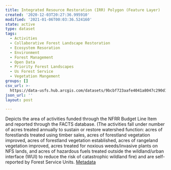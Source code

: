 ```yaml
---
title: Integrated Resource Restoration (IRR) Polygon (Feature Layer)
created: '2020-12-03T20:27:36.995910'
modified: '2021-01-06T00:03:36.524160'
state: active
type: dataset
tags:
  - Activities
  - Collaborative Forest Landscape Restoration
  - Ecosystem Resoration
  - Environment
  - Forest Management
  - Open Data
  - Priority Forest Landscapes
  - Us Forest Service
  - Vegetation Mangement
groups: []
csv_url: >-
  https://data-usfs.hub.arcgis.com/datasets/9bcbf723aafe4041a8047c290d19feec_3.csv?outSR=%7B%22latestWkid%22%3A4269%2C%22wkid%22%3A4269%7D
json_url: ''
layout: post

---
```

Depicts the area of activities funded through the NFRR Budget Line Item and reported through the FACTS database. (The activities fall under number of acres treated annually to sustain or restore watershed function: acres of forestlands treated using timber sales, acres of forestland vegetation improved, acres of forestland vegetation established, acres of rangeland vegetation improved, acres treated for noxious weeds/invasive plants on NFS lands, and acres of hazardous fuels treated outside the wildland/urban interface (WUI) to reduce the risk of catastrophic wildland fire) and are self-reported by Forest Service Units. <a href='https://data.fs.usda.gov/geodata/edw/edw_resources/meta/S_USA.Activity_IRR_PL.xml' target='_blank'>Metadata</a>
